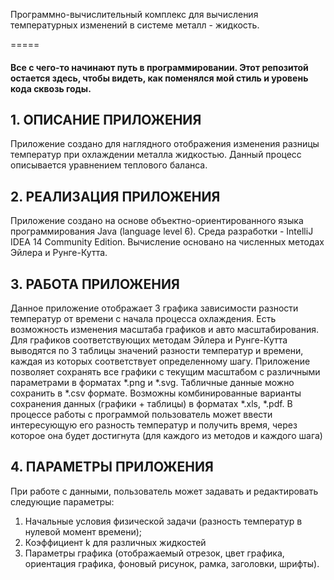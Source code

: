 Программно-вычислительный комплекс для вычисления температурных изменений в системе металл - жидкость.

=====

#### Все с чего-то начинают путь в программировании. Этот репозитой остается здесь, чтобы видеть, как поменялся мой стиль и уровень кода сквозь годы.


## 1.	ОПИСАНИЕ ПРИЛОЖЕНИЯ

Приложение создано для наглядного отображения изменения разницы температур при охлаждении металла жидкостью. Данный процесс описывается уравнением теплового баланса.

## 2.	РЕАЛИЗАЦИЯ ПРИЛОЖЕНИЯ

Приложение создано на основе объектно-ориентированного языка программирования Java (language level 6). Среда разработки -  IntelliJ IDEA 14 Community Edition. Вычисление основано на численных методах Эйлера и Рунге-Кутта.

## 3.	РАБОТА ПРИЛОЖЕНИЯ
Данное приложение отображает 3 графика зависимости  разности температур от времени с начала процесса охлаждения. Есть возможность изменения масштаба графиков и авто масштабирования.  Для графиков соответствующих методам Эйлера и Рунге-Кутта выводятся по 3 таблицы значений разности температур и времени, каждая из которых соответствует определенному шагу. Приложение позволяет сохранять все графики с текущим масштабом с различными параметрами в форматах *.png  и *.svg. Табличные данные можно сохранить в *.csv формате. Возможны комбинированные варианты сохранения данных (графики + таблицы) в форматах *.xls, *.pdf. В процессе работы с программой пользователь может ввести интересующую его разность температур и получить время, через которое она будет достигнута (для каждого из методов и каждого шага)
   
## 4.	ПАРАМЕТРЫ ПРИЛОЖЕНИЯ

При работе с данными, пользователь может задавать и редактировать следующие параметры:
1)	Начальные условия физической задачи (разность температур в нулевой момент времени);
2)	Коэффициент k для различных жидкостей
3)	Параметры графика (отображаемый отрезок, цвет графика, ориентация графика, фоновый рисунок, рамка, заголовки, шрифты). 


